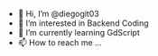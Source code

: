 - 👋 Hi, I’m @diegogit03
- 👀 I’m interested in Backend Coding
- 🌱 I’m currently learning GdScript
- 📫 How to reach me ...

<!---
diegogit03/diegogit03 is a ✨ special ✨ repository because its `README.md` (this file) appears on your GitHub profile.
You can click the Preview link to take a look at your changes.
--->
